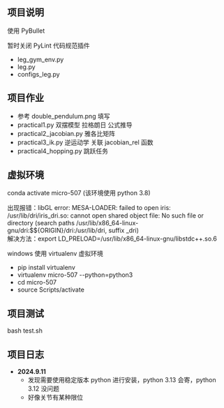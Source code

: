 ## 项目说明

使用 PyBullet  

暂时关闭 PyLint 代码规范插件

- leg_gym_env.py   
- leg.py  
- configs_leg.py

## 项目作业
- 参考 double_pendulum.png 填写
- practical1.py 双摆模型 拉格朗日 公式推导
- practical2_jacobian.py 雅各比矩阵
- practical3_ik.py 逆运动学 关联 jacobian_rel 函数
- practical4_hopping.py 跳跃任务
  
 
## 虚拟环境

conda activate micro-507 (该环境使用 python 3.8)

出现报错：libGL error: MESA-LOADER: failed to open iris: /usr/lib/dri/iris_dri.so: cannot open shared object file: No such file or directory (search paths /usr/lib/x86_64-linux-gnu/dri:\$${ORIGIN}/dri:/usr/lib/dri, suffix _dri)  
解决方法：export LD_PRELOAD=/usr/lib/x86_64-linux-gnu/libstdc++.so.6  

windows 使用 virtualenv 虚拟环境  
- pip install virtualenv
- virtualenv micro-507 --python=python3
- cd micro-507
- source Scripts/activate

## 项目测试 
bash test.sh

## 项目日志
- **2024.9.11** 
  - 发现需要使用稳定版本 python 进行安装，python 3.13 会寄，python 3.12 没问题
  - 好像关节有某种限位
